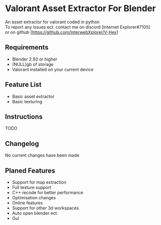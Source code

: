 # Valorant Asset Extractor For Blender

An asset extractor for valorant coded in python 
<br>
To report any issues ect. contact me on discord [Internet Explorer#7105]
<br>
or on github [https://github.com/InterwebXplorer/V-Hex]

## Requirements

- Blender 2.93 or higher
- (NULL)gb of storage
- Valorant installed on your current device 

## Feature List

- Basic asset extractor
- Basic texturing

## Instructions

TODO

## Changelog

No current changes have been made

## Planed Features

- Support for map extraction
- Full texture support
- C++ recode for better performance
- Optimisation changes
- Online features
- Support for other 3d workspaces
- Auto open blender ect.
- Gui
